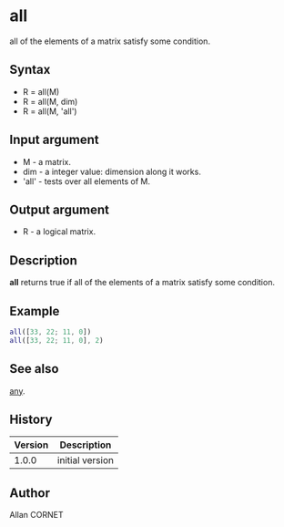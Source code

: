 # all

all of the elements of a matrix satisfy some condition.

## Syntax

- R = all(M)
- R = all(M, dim)
- R = all(M, 'all')

## Input argument

- M - a matrix.
- dim - a integer value: dimension along it works.
- 'all' - tests over all elements of M.

## Output argument

- R - a logical matrix.

## Description

  <p><b>all</b> returns true if all of the elements of a matrix satisfy some condition.</p>

## Example

```matlab
all([33, 22; 11, 0])
all([33, 22; 11, 0], 2)
```

## See also

[any](any.html).

## History

| Version | Description     |
| ------- | --------------- |
| 1.0.0   | initial version |

## Author

Allan CORNET
